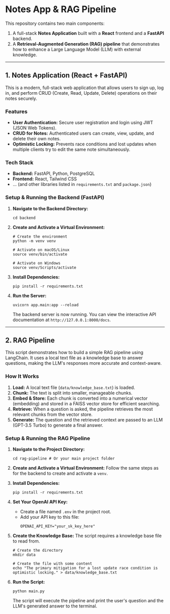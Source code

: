 # Notes App & RAG Pipeline

This repository contains two main components:
1.  A full-stack **Notes Application** built with a **React** frontend and a **FastAPI** backend.
2.  A **Retrieval-Augmented Generation (RAG) pipeline** that demonstrates how to enhance a Large Language Model (LLM) with external knowledge.

---

## 1. Notes Application (React + FastAPI)

This is a modern, full-stack web application that allows users to sign up, log in, and perform CRUD (Create, Read, Update, Delete) operations on their notes securely.

### **Features**

*   **User Authentication:** Secure user registration and login using JWT (JSON Web Tokens).
*   **CRUD for Notes:** Authenticated users can create, view, update, and delete their own notes.
*   **Optimistic Locking:** Prevents race conditions and lost updates when multiple clients try to edit the same note simultaneously.

### **Tech Stack**

*   **Backend:** FastAPI, Python, PostgreSQL
*   **Frontend:** React, Tailwind CSS
*   ... (and other libraries listed in `requirements.txt` and `package.json`)

### **Setup & Running the Backend (FastAPI)**

1.  **Navigate to the Backend Directory:**
    ```
    cd backend
    ```

2.  **Create and Activate a Virtual Environment:**
    ```
    # Create the environment
    python -m venv venv

    # Activate on macOS/Linux
    source venv/bin/activate

    # Activate on Windows
    source venv/Scripts/activate
    ```

3.  **Install Dependencies:**
    ```
    pip install -r requirements.txt
    ```

4.  **Run the Server:**
    ```
    uvicorn app.main:app --reload
    ```
    The backend server is now running. You can view the interactive API documentation at `http://127.0.0.1:8000/docs`.

---

## 2. RAG Pipeline

This script demonstrates how to build a simple RAG pipeline using LangChain. It uses a local text file as a knowledge base to answer questions, making the LLM's responses more accurate and context-aware.

### **How It Works**

1.  **Load:** A local text file (`data/knowledge_base.txt`) is loaded.
2.  **Chunk:** The text is split into smaller, manageable chunks.
3.  **Embed & Store:** Each chunk is converted into a numerical vector (embedding) and stored in a FAISS vector store for efficient searching.
4.  **Retrieve:** When a question is asked, the pipeline retrieves the most relevant chunks from the vector store.
5.  **Generate:** The question and the retrieved context are passed to an LLM (GPT-3.5 Turbo) to generate a final answer.

### **Setup & Running the RAG Pipeline**

1.  **Navigate to the Project Directory:**
    ```
    cd rag-pipeline # Or your main project folder
    ```

2.  **Create and Activate a Virtual Environment:**
    Follow the same steps as for the backend to create and activate a `venv`.

3.  **Install Dependencies:**
    ```
    pip install -r requirements.txt
    ```

4.  **Set Your OpenAI API Key:**
    *   Create a file named `.env` in the project root.
    *   Add your API key to this file:
        ```
        OPENAI_API_KEY="your_sk_key_here"
        ```

5.  **Create the Knowledge Base:**
    The script requires a knowledge base file to read from.
    ```
    # Create the directory
    mkdir data

    # Create the file with some content
    echo "The primary mitigation for a lost update race condition is optimistic locking." > data/knowledge_base.txt
    ```

6.  **Run the Script:**
    ```
    python main.py
    ```
    The script will execute the pipeline and print the user's question and the LLM's generated answer to the terminal.
